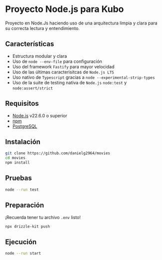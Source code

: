 # Proyecto Node.js para Kubo

Proyecto en Node.Js haciendo uso de una arquitectura limpia y clara para su correcta lectura y entendimiento.

## Características

- Estructura modular y clara
- Uso de `node --env-file` para configuración
- Uso del framework  `Fastify` para mayor velocidad
- Uso de las últimas caracterisitcas de `Node.js LTS`
- Uso nativo de `Typescript` gracias a `node --experimental-strip-types`
- Uso de la suite de testing nativa de `Node.js` `node:test` y `node:assert/strict`

## Requisitos

- [Node.js](https://nodejs.org/) v22.6.0 o superior
- [npm](https://www.npmjs.com/)
- [PostgreSQL](https://www.postgresql.org/)

## Instalación

```bash
git clone https://github.com/danielg2964/movies
cd movies
npm install
```

## Pruebas
```bash
node --run test
```

## Preparación
¡Recuerda tener tu archivo `.env` listo!
```bash
npx drizzle-kit push
```

## Ejecución
```bash
node --run start
```
